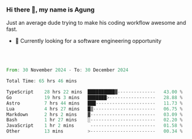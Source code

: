 ### Hi there 👋, my name is Agung
Just an average dude trying to make his coding workflow awesome and fast.

<!--
**agungfir98/agungfir98** is a ✨ _special_ ✨ repository because its `README.md` (this file) appears on your GitHub profile.
-->

- 🔭 Currently looking for a software engineering opportunity
<br/>
<br/>
<!--START_SECTION:waka-->

```rust
From: 30 November 2024 - To: 30 December 2024

Total Time: 65 hrs 46 mins

TypeScript    28 hrs 22 mins  ██████████▓--------------   43.00 %
Go            19 hrs 3 mins   ███████>-----------------   28.88 %
Astro         7 hrs 44 mins   ███----------------------   11.73 %
Lua           4 hrs 27 mins   █▒-----------------------   06.75 %
Markdown      2 hrs 2 mins    ▓------------------------   03.09 %
Bash          1 hr 27 mins    ░------------------------   02.20 %
JavaScript    1 hr 2 mins      ------------------------   01.58 %
Other         13 mins         >------------------------   00.34 %
```

<!--END_SECTION:waka-->
